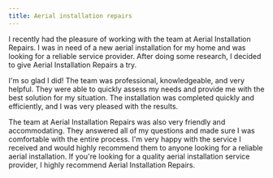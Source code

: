 ```yaml
---
title: Aerial installation repairs
---
```


I recently had the pleasure of working with the team at Aerial Installation Repairs. I was in need of a new aerial installation for my home and was looking for a reliable service provider. After doing some research, I decided to give Aerial Installation Repairs a try.

I'm so glad I did! The team was professional, knowledgeable, and very helpful. They were able to quickly assess my needs and provide me with the best solution for my situation. The installation was completed quickly and efficiently, and I was very pleased with the results.

The team at Aerial Installation Repairs was also very friendly and accommodating. They answered all of my questions and made sure I was comfortable with the entire process. I'm very happy with the service I received and would highly recommend them to anyone looking for a reliable aerial installation. If you're looking for a quality aerial installation service provider, I highly recommend Aerial Installation Repairs.
